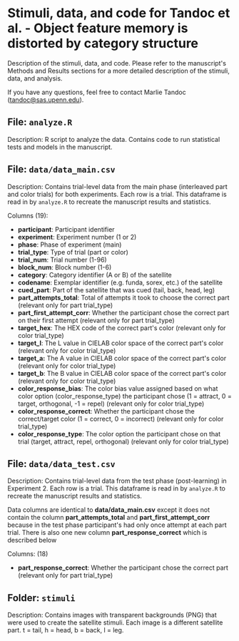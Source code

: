 # Stimuli, data, and code for Tandoc et al. - Object feature memory is distorted by category structure

Description of the stimuli, data, and code. Please refer to the manuscript's Methods and Results sections for a more detailed description of the stimuli, data, and analysis. 

If you have any questions, feel free to contact Marlie Tandoc (tandoc@sas.upenn.edu).

## File: ```analyze.R```
Description: R script to analyze the data. Contains code to run statistical tests and models in the manuscript.

## File: ```data/data_main.csv```
Description: Contains trial-level data from the main phase (interleaved part and color trials) for both experiments. Each row is a trial. This dataframe is read in by ```analyze.R``` to recreate the manuscript results and statistics.

Columns (19):
- **participant**: Participant identifier
- **experiment**: Experiment number (1 or 2)
- **phase**: Phase of experiment (main)
- **trial_type**: Type of trial (part or color)
- **trial_num**: Trial number (1-96)
- **block_num**: Block number (1-6)
- **category**: Category identifier (A or B) of the satellite 
- **codename**: Exemplar identifier (e.g. funda, sorex, etc.) of the satellite
- **cued_part**: Part of the satellite that was cued (tail, back, head, leg)
- **part_attempts_total**: Total of attempts it took to choose the correct part (relevant only for part trial_type)
- **part_first_attempt_corr**: Whether the participant chose the correct part on their first attempt (relevant only for part trial_type)
- **target_hex**: The HEX code of the correct part's color (relevant only for color trial_type)
- **target_l**: The L value in CIELAB color space of the correct part's color (relevant only for color trial_type)
- **target_a:** The A value in CIELAB color space of the correct part's color (relevant only for color trial_type)
- **target_b**: The B value in CIELAB color space of the correct part's color (relevant only for color trial_type)
- **color_response_bias**: The color bias value assigned based on what color option (color_response_type) the participant chose (1 = attract, 0 = target, orthogonal, -1 = repel) (relevant only for color trial_type)
- **color_response_correct**: Whether the participant chose the correct/target color (1 = correct, 0 = incorrect) (relevant only for color trial_type)
- **color_response_type**: The color option the participant chose on that trial (target, attract, repel, orthogonal) (relevant only for color trial_type)

## File: ```data/data_test.csv```
Description: Contains trial-level data from the test phase (post-learning) in Experiment 2. Each row is a trial. This dataframe is read in by ```analyze.R``` to recreate the manuscript results and statistics.

Data columns are identical to **data/data_main.csv** except it does not contain the column **part_attempts_total** and **part_first_attempt_corr** because in the test phase participant's had only once attempt at each part trial. There is also one new column **part_response_correct** which is described below

Columns: (18) 
- **part_response_correct**: Whether the participant chose the correct part (relevant only for part trial_type)


## Folder: ```stimuli```
Description: Contains images with transparent backgrounds (PNG) that were used to create the satellite stimuli. Each image is a different satellite part. t = tail, h = head, b = back, l = leg.


